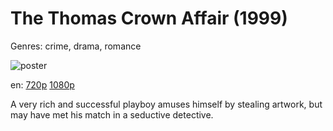 # The Thomas Crown Affair (1999)

Genres: crime, drama, romance

![poster](http://image.tmdb.org/t/p/w500/jpRUaqNuQInXxdsLIncGJW5u3u2.jpg)

en:
  [720p](magnet:?xt=urn:btih:C83D1C56010CCAB52A44721643FF3EBAA0EDB340&tr=udp://glotorrents.pw:6969/announce&tr=udp://tracker.opentrackr.org:1337/announce&tr=udp://torrent.gresille.org:80/announce&tr=udp://tracker.openbittorrent.com:80&tr=udp://tracker.coppersurfer.tk:6969&tr=udp://tracker.leechers-paradise.org:6969&tr=udp://p4p.arenabg.ch:1337&tr=udp://tracker.internetwarriors.net:1337)
  [1080p](magnet:?xt=urn:btih:817C9AB180EC79B0CE5233CC1B67BA88C94D97EA&tr=udp://glotorrents.pw:6969/announce&tr=udp://tracker.opentrackr.org:1337/announce&tr=udp://torrent.gresille.org:80/announce&tr=udp://tracker.openbittorrent.com:80&tr=udp://tracker.coppersurfer.tk:6969&tr=udp://tracker.leechers-paradise.org:6969&tr=udp://p4p.arenabg.ch:1337&tr=udp://tracker.internetwarriors.net:1337)
  


A very rich and successful playboy amuses himself by stealing artwork, but may have met his match in a seductive detective.